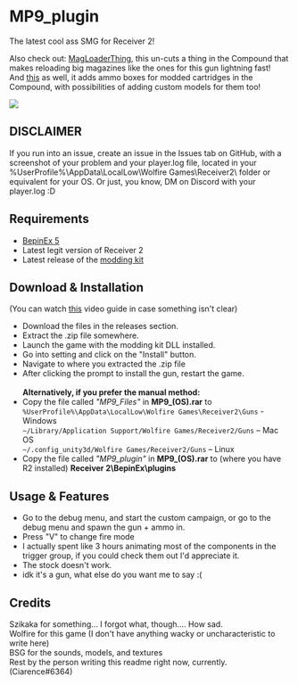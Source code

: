 # MP9_plugin
The latest cool ass SMG for Receiver 2!<br>

Also check out: [MagLoaderThing](https://github.com/CiarenceW/MagLoaderThing), this un-cuts a thing in the Compound that makes reloading big magazines like the ones for this gun lightning fast!  
And [this](https://github.com/CiarenceW/r2_CustomCompoundAmmoBoxes) as well, it adds ammo boxes for modded cartridges in the Compound, with possibilities of adding custom models for them too!

<image align="center" src="ImagesPicsThing/thesuninyoureyesmadealloftheliesworthbelieving.png">

## DISCLAIMER
If you run into an issue, create an issue in the Issues tab on GitHub, with a screenshot of your problem and your player.log file, located in your  %UserProfile%\AppData\LocalLow\Wolfire Games\Receiver2\ folder or equivalent for your OS.
Or just, you know, DM on Discord with your player.log :D

## Requirements
 - [BepinEx 5](https://github.com/BepInEx/BepInEx/releases/tag/v5.4.21)
 - Latest legit version of Receiver 2
 - Latest release of the [modding kit](https://github.com/Szikaka-97/Receiver2ModdingKit)
## Download & Installation
(You can watch [this](https://www.youtube.com/watch?v=xe5f_CwQQVo) video guide in case something isn't clear)  							
 - Download the files in the releases section.<br />
 - Extract the .zip file somewhere.
 - Launch the game with the modding kit DLL installed.
 - Go into setting and click on the "Install" button.
 - Navigate to where you extracted the .zip file
 - After clicking the prompt to install the gun, restart the game. <br />
 <br />**Alternatively, if you prefer the manual method:**
 - Copy the file called _"MP9_Files"_ in **MP9_(OS).rar** to <br />
 `%UserProfile%\AppData\LocalLow\Wolfire Games\Receiver2\Guns` - Windows <br />
 `~/Library/Application Support/Wolfire Games/Receiver2/Guns` – Mac OS<br />
 `~/.config_unity3d/Wolfire Games/Receiver2/Guns` – Linux <br />
 - Copy the file called _"MP9_plugin"_ in **MP9_(OS).rar** to (where you have R2 installed) **Receiver 2\BepinEx\plugins**
 ## Usage & Features
 - Go to the debug menu, and start the custom campaign, or go to the debug menu and spawn the gun + ammo in.
 - Press "V" to change fire mode
 - I actually spent like 3 hours animating most of the components in the trigger group, if you could check them out I'd appreciate it.
 - The stock doesn't work.
 - idk it's a gun, what else do you want me to say :(
## Credits
 Szikaka for something... I forgot what, though.... How sad.</br>
 Wolfire for this game (I don't have anything wacky or uncharacteristic to write here)</br>
 BSG for the sounds, models, and textures</br>
 Rest by the person writing this readme right now, currently. (Ciarence#6364) </br>
